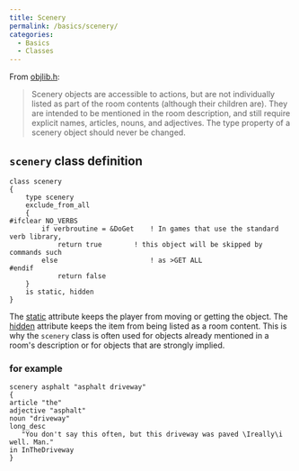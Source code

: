 ```yaml
---
title: Scenery
permalink: /basics/scenery/
categories: 
  - Basics
  - Classes
---
```


From [objlib.h](Objlib):

>Scenery objects are accessible to actions, but are not individually listed as part of the room contents (although their children are). They are intended to be mentioned in the room description, and still require explicit names, articles, nouns, and adjectives. The type property of a scenery object should never be changed.

## `scenery` class definition

    class scenery
    {
        type scenery
        exclude_from_all
        {
    #ifclear NO_VERBS
            if verbroutine = &DoGet    ! In games that use the standard verb library,
                return true        ! this object will be skipped by commands such
            else                       ! as >GET ALL
    #endif
                return false
        }
        is static, hidden
    }

The [static](Attributes) attribute keeps the player from
moving or getting the object. The [hidden](Attributes)
attribute keeps the item from being listed as a room content. This is
why the `scenery` class is often used for objects already mentioned in a
room's description or for objects that are strongly implied.

### for example

    scenery asphalt "asphalt driveway"
    {
    article "the"
    adjective "asphalt"
    noun "driveway"
    long_desc
       "You don't say this often, but this driveway was paved \Ireally\i well. Man."
    in InTheDriveway
    }
